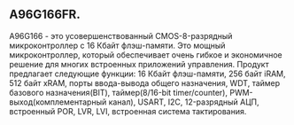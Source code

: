 ## A96G166FR.  

A96G166 - это усовершенствованный CMOS-8-разрядный микроконтроллер с 16 Кбайт флэш-памяти. Это мощный микроконтроллер, который обеспечивает очень гибкое и экономичное решение для многих встроенных приложений управления. Продукт предлагает следующие функции: 16 Кбайт флэш-памяти, 256 байт iRAM, 512 байт xRAM, порты ввода-вывода общего назначения, WDT, таймер базового назначения(BIT), таймер(8/16-bit timer/counter), PWM-выход(комплементарный канал), USART, I2C, 12-разрядный АЦП, встроенный POR, LVR, LVI, встроенная система тактирования.